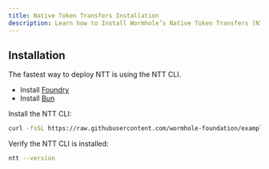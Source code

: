 ```yaml
---
title: Native Token Transfers Installation
description: Learn how to Install Wormhole’s Native Token Transfers (NTT) framework, a flexible and composable framework for transferring tokens across blockchains.
---
```


## Installation

The fastest way to deploy NTT is using the NTT CLI.

- Install [Foundry](https://book.getfoundry.sh/getting-started/installation)
- Install [Bun](https://bun.sh/)

Install the NTT CLI:

```bash
curl -fsSL https://raw.githubusercontent.com/wormhole-foundation/example-native-token-transfers/cli/cli/install.sh | bash
```

Verify the NTT CLI is installed:
```bash
ntt --version
```

